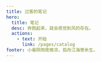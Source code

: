 ```yaml
---
title: 过客的笔记
hero:
  title: 笔记
  desc: 奔跑起来，就会感觉到风的存在。
  actions:
    - text: 开始
      link: /pages/catalog
footer: 小巷阴雨夜微凉，孤舟江海寄余生。
---
```

